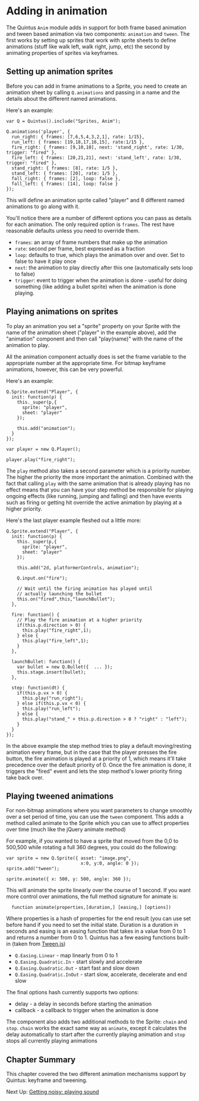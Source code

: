 # Adding in animation

The Quintus `Anim` module adds in support for both frame based animation and tween based animation via two components: `animation` and `tween`. The first works by setting up sprites that work with sprite sheets to define animations (stuff like walk left, walk right, jump, etc) the second by animating properties of sprites via keyframes.

## Setting up animation sprites

Before you can add in frame animations to a Sprite, you need to create an animation sheet by calling `Q.animations` and passing in a name and the details about the different named animations.

Here's an example:

    var Q = Quintus().include("Sprites, Anim");
    
    Q.animations('player', {
      run_right: { frames: [7,6,5,4,3,2,1], rate: 1/15}, 
      run_left: { frames: [19,18,17,16,15], rate:1/15 },
      fire_right: { frames: [9,10,10], next: 'stand_right', rate: 1/30, trigger: "fired" },
      fire_left: { frames: [20,21,21], next: 'stand_left', rate: 1/30, trigger: "fired" },
      stand_right: { frames: [8], rate: 1/5 },
      stand_left: { frames: [20], rate: 1/5 },
      fall_right: { frames: [2], loop: false },
      fall_left: { frames: [14], loop: false }
    });

This will define an animation sprite called "player" and 8 different named animations to go along with it.

You'll notice there are a number of different options you can pass as details for each animation. The only required option is `frames`. The rest have reasonable defaults unless you need to override them.

* `frames`: an array of frame numbers that make up the animation   
* `rate`: second per frame, best expressed as a fraction
* `loop`: defaults to true, which plays the animation over and over. Set to false to have it play once
* `next`: the animation to play directly after this one (automatically sets loop to false)
* `trigger`: event to trigger when the animation is done - useful for doing something (like adding a bullet sprite) when the animation is done playing.

## Playing animations on sprites

To play an animation you set a "sprite" property on your Sprite with the name of the animation sheet ("player" in the example above), add the "animation" component and then call "play(name)" with the name of the animation to play.

All the animation component actually does is set the frame variable to the appropriate number at the appropriate time. For bitmap keyframe animations, however, this can be very powerful.

Here's an example:

    Q.Sprite.extend("Player", {
      init: function(p) {
        this._super(p,{
          sprite: "player",
          sheet: "player"
        });
        
        this.add("animation");
      }
    });
    
    var player = new Q.Player();
    
    player.play("fire_right");
    
The `play` method also takes a second parameter which is a priority number. The higher the priority the more important the animation. Combined with the fact that calling `play` with the same animation that is already playing has no effect means that you can have your step method be responsible for playing ongoing effects (like running, jumping and falling) and then have events such as firing or getting hit override the active animation by playing at a higher priority.

Here's the last player example fleshed out a little more:


    Q.Sprite.extend("Player", {
      init: function(p) {
        this._super(p,{
          sprite: "player",
          sheet: "player"
        });
        
        this.add("2d, platformerControls, animation");
        
        Q.input.on("fire");
        
        // Wait until the firing animation has played until
        // actually launching the bullet
        this.on("fired",this,"launchBullet");
      },
      
      fire: function() {
        // Play the fire animation at a higher priority
        if(this.p.direction > 0) {
          this.play("fire_right",1);
        } else {
          this.play("fire_left",1);
        }
      },
      
      launchBullet: function() {
        var bullet = new Q.Bullet({  ... });
        this.stage.insert(bullet);
      },
      
      step: function(dt) {
        if(this.p.vx > 0) {
          this.play("run_right");
        } else if(this.p.vx < 0) {
          this.play("run_left");
        } else {
          this.play("stand_" + this.p.direction > 0 ? "right" : "left");
        }
      }
    });
    
    
In the above example the step method tries to play a default moving/resting animation every frame, but in the case that the player presses the fire button, the fire animation is played at a priority of 1, which means it'll take precedence over the default priority of 0. Once the fire animation is done, it triggers the "fired" event and lets the step method's lower priority firing take back over.

## Playing tweened animations

For non-bitmap animations where you want parameters to change smoothly over a set period of time, you can use the `tween` component. This adds a method called animate to the Sprite which you can use to affect properties over time (much like the jQuery animate method)

For example, if you wanted to have a sprite that moved from the 0,0 to 500,500 while rotating a full 360 degrees, you could do the following:

    var sprite = new Q.Sprite({ asset: "image.png",
                                x:0, y:0, angle: 0 });
    sprite.add("tween");
    
    sprite.animate({ x: 500, y: 500, angle: 360 });
    
This will animate the sprite linearly over the course of 1 second. If you want more control over animations, the full method signature for animate is:

      function animate(properties,[duration,] [easing,] [options])
      
Where properties is a hash of properties for the end result (you can use set before hand if you need to set the initial state. Duration is a duration in seconds and easing is an easing function that takes in a value from 0 to 1 and returns a number from 0 to 1. Quintus has a few easing functions built-in (taken from [Tween.js](https://github.com/sole/tween.js/))

* `Q.Easing.Linear` - map linearly from 0 to 1
* `Q.Easing.Quadratic.In` - start slowly and accelerate
* `Q.Easing.Quadratic.Out` - start fast and slow down
* `Q.Easing.Quadratic.InOut` - start slow, accelerate, decelerate and end slow

The final options hash currently supports two options:

* delay - a delay in seconds before starting the animation
* callback - a callback to trigger when the animation is done

The component also adds two additional methods to the Sprite: `chain` and `stop`. `chain` works the exact same way as `animate`, except it calculates the delay automatically to start after the currently playing animation and `stop` stops all currently playing animations

## Chapter Summary

This chapter covered the two different animation mechanisms support by Quintus: keyframe and tweening.


Next Up: [Getting noisy: playing sound](sound.md)
